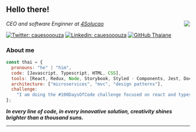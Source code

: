 <h2> Hello there!</h2>
<img align='right' src="https://cauesooouza.sirv.com/Images/_f2a858eb-cb27-4b06-ae39-b255bfe90b15.jpg?w=230">
<p><em>CEO and software Enginner at <a href="http://4solucao.com.br">4Solucao</a></br> 
</em></p>

[![Twitter: cauesooouza](https://img.shields.io/twitter/follow/cauesooouza?style=social)](https://twitter.com/cauesooouza)
[![Linkedin: cauesooouza](https://img.shields.io/badge/-cauesooouza-blue?style=flat-square&logo=Linkedin&logoColor=white&link=https://www.linkedin.com/in/cauesooouza/)](https://www.linkedin.com/in/cauesooouza/)
[![GitHub Thaiane](https://img.shields.io/github/followers/cauesooouza?label=follow&style=social)](https://github.com/cauesooouza)

### About me

```javascript
const thai = {
  pronouns: "he" | "him",
  code: [Javascript, Typescript, HTML, CSS],
  tools: [React, Redux, Node, Storybook, Styled - Components, Jest, Docker],
  architecture: ["microservices", "mvc", "design patterns"],
  challenge:
    "I am doing the #100DaysOfCode challenge focused on react and typescript",
};
```

<em><b>In every line of code, in every innovative solution, creativity shines brighter than a thousand suns.</b></em>

---
